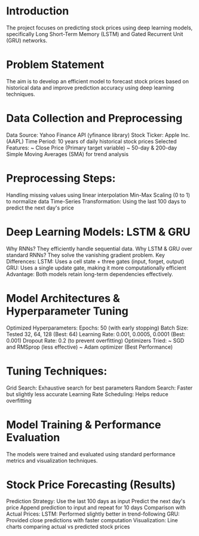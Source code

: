 # Introduction
The project focuses on predicting stock prices using deep learning models, specifically Long Short-Term Memory (LSTM) and Gated Recurrent Unit (GRU) networks.

# Problem Statement
The aim is to develop an efficient model to forecast stock prices based on historical data and improve prediction accuracy using deep learning techniques.

# Data Collection and Preprocessing
Data Source: Yahoo Finance API (yfinance library)
Stock Ticker: Apple Inc. (AAPL)
Time Period: 10 years of daily historical stock prices
Selected Features: 
  ~ Close Price (Primary target variable)
  ~ 50-day & 200-day Simple Moving Averages (SMA) for trend analysis

# Preprocessing Steps:

Handling missing values using linear interpolation
Min-Max Scaling (0 to 1) to normalize data
Time-Series Transformation: Using the last 100 days to predict the next day's price

# Deep Learning Models: LSTM & GRU
Why RNNs? They efficiently handle sequential data.
Why LSTM & GRU over standard RNNs? They solve the vanishing gradient problem.
Key Differences:
LSTM: Uses a cell state + three gates (input, forget, output)
GRU: Uses a single update gate, making it more computationally efficient
Advantage: Both models retain long-term dependencies effectively.

# Model Architectures & Hyperparameter Tuning
Optimized Hyperparameters:
Epochs: 50 (with early stopping)
Batch Size: Tested 32, 64, 128 (Best: 64)
Learning Rate: 0.001, 0.0005, 0.0001 (Best: 0.001)
Dropout Rate: 0.2 (to prevent overfitting)
Optimizers Tried:
  ~ SGD and RMSprop (less effective)
  ~ Adam optimizer (Best Performance)

# Tuning Techniques:
Grid Search: Exhaustive search for best parameters
Random Search: Faster but slightly less accurate
Learning Rate Scheduling: Helps reduce overfitting

# Model Training & Performance Evaluation
The models were trained and evaluated using standard performance metrics and visualization techniques.

# Stock Price Forecasting (Results)
Prediction Strategy:
Use the last 100 days as input
Predict the next day's price
Append prediction to input and repeat for 10 days
Comparison with Actual Prices:
LSTM: Performed slightly better in trend-following
GRU: Provided close predictions with faster computation
Visualization:
Line charts comparing actual vs predicted stock prices
